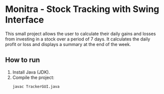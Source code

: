 # Monitra - Stock Tracking with Swing Interface

This small project allows the user to calculate their daily gains and losses from investing in a stock over a period of 7 days. It calculates the daily profit or loss and displays a summary at the end of the week.

## How to run

1. Install Java (JDK).
2. Compile the project:
   ```bash
   javac TrackerGUI.java
